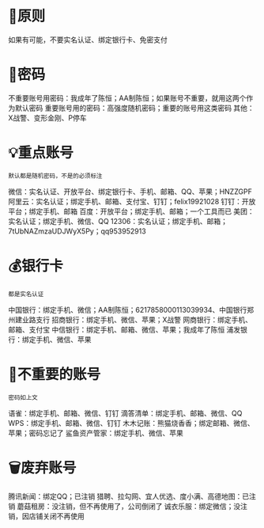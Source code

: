 # 🚨原则

如果有可能，不要实名认证、绑定银行卡、免密支付

# 🔑密码

不重要账号用密码：我成年了陈恒；AA制陈恒；如果账号不重要，就用这两个作为默认密码
重要账号用的密码：高强度随机密码；重要的账号用这类密码
其他：X战警、变形金刚、P停车

# 💡重点账号

`默认都是随机密码，不是的必须标注`

微信：实名认证、开放平台、绑定银行卡、手机、邮箱、QQ、苹果；HNZZGPF
阿里云：实名认证；绑定手机、邮箱、支付宝、钉钉；felix19921028
钉钉：开放平台；绑定手机、邮箱
百度：开放平台；绑定手机、邮箱；一个工具而已
美团：实名认证；绑定手机、微信、QQ
12306：实名认证；绑定手机、邮箱；7tUbNAZmzaUDJWyX5Py；qq953952913

# 💰银行卡

`都是实名认证`

中国银行：绑定手机、微信；AA制陈恒；6217858000113039934、中国银行郑州建业路支行
招商银行：绑定手机、微信、苹果；X战警
网商银行：绑定手机、邮箱、支付宝
中信银行：绑定手机、邮箱、微信、苹果；我成年了陈恒
浦发银行：绑定手机、微信、苹果

# 🩶不重要的账号

`密码如上文`

语雀：绑定手机、邮箱、微信、钉钉
滴答清单：绑定手机、邮箱、微信、QQ
WPS：绑定手机、邮箱、微信、钉钉
木木记账：熊猫烧香香；绑定邮箱、微信、苹果；密码忘记了
鲨鱼资产管家：绑定手机、微信、苹果

# 🗑️废弃账号

腾讯新闻：绑定QQ；已注销
猎聘、拉勾网、宜人优选、度小满、高德地图：已注销
蘑菇租房：没注销，但不再使用了，公司倒闭了
诚衣乐服：绑定微信；没注销，因店铺关闭不再使用